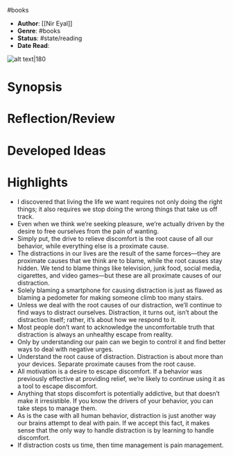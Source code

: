 #books

- **Author**: [[Nir Eyal]]
- **Genre**: #books 
- **Status**: #state/reading 
- **Date Read**:  

![alt text|180](https://external-content.duckduckgo.com/iu/?u=https%3A%2F%2Fwww.benbellabooks.com%2Fwp-content%2Fuploads%2Findistactable.jpg&f=1&nofb=1&ipt=a57718631f0760cd2a5460836ea29c0c115d626d1d47c910cb4601b700a3f3a1&ipo=images)



# Synopsis




# Reflection/Review

# Developed Ideas



# Highlights

- I discovered that living the life we want requires not only doing the right things; it also requires we stop doing the wrong things that take us off track. 
- Even when we think we’re seeking pleasure, we’re actually driven by the desire to free ourselves from the pain of wanting.  
- Simply put, the drive to relieve discomfort is the root cause of all our behavior, while everything else is a proximate cause.  
- The distractions in our lives are the result of the same forces—they are proximate causes that we think are to blame, while the root causes stay hidden. We tend to blame things like television, junk food, social media, cigarettes, and video games—but these are all proximate causes of our distraction.  
- Solely blaming a smartphone for causing distraction is just as flawed as blaming a pedometer for making someone climb too many stairs. 
- Unless we deal with the root causes of our distraction, we’ll continue to find ways to distract ourselves. Distraction, it turns out, isn’t about the distraction itself; rather, it’s about how we respond to it. 
- Most people don’t want to acknowledge the uncomfortable truth that distraction is always an unhealthy escape from reality.  
- Only by understanding our pain can we begin to control it and find better ways to deal with negative urges.  
- Understand the root cause of distraction. Distraction is about more than your devices. Separate proximate causes from the root cause.  
- All motivation is a desire to escape discomfort. If a behavior was previously effective at providing relief, we’re likely to continue using it as a tool to escape discomfort.  
- Anything that stops discomfort is potentially addictive, but that doesn’t make it irresistible. If you know the drivers of your behavior, you can take steps to manage them.  
- As is the case with all human behavior, distraction is just another way our brains attempt to deal with pain. If we accept this fact, it makes sense that the only way to handle distraction is by learning to handle discomfort.  
- If distraction costs us time, then time management is pain management.  